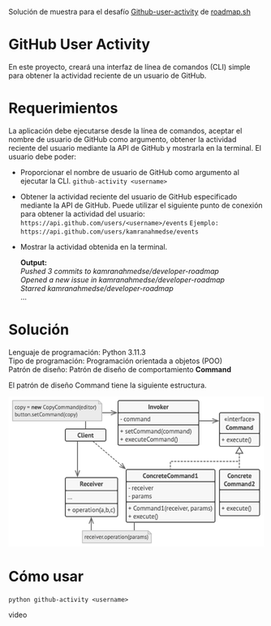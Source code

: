 Solución de muestra para el desafío [Github-user-activity](https://roadmap.sh/projects/github-user-activity) de [roadmap.sh](https://roadmap.sh)

# GitHub User Activity
En este proyecto, creará una interfaz de línea de comandos (CLI) simple para obtener la actividad reciente de un usuario de GitHub.

# Requerimientos
La aplicación debe ejecutarse desde la línea de comandos, aceptar el nombre de usuario de GitHub como argumento, obtener la actividad reciente del usuario mediante la API de GitHub y mostrarla en la terminal. El usuario debe poder:

- Proporcionar el nombre de usuario de GitHub como argumento al ejecutar la CLI.
`github-activity <username>`

- Obtener la actividad reciente del usuario de GitHub especificado mediante la API de GitHub. Puede utilizar el siguiente punto de conexión para obtener la actividad del usuario:
`https://api.github.com/users/<username>/events`
`Ejemplo: https://api.github.com/users/kamranahmedse/events`

- Mostrar la actividad obtenida en la terminal.  

	**Output:**  
	*Pushed 3 commits to kamranahmedse/developer-roadmap  
	Opened a new issue in kamranahmedse/developer-roadmap  
	Starred kamranahmedse/developer-roadmap*  
	...

# Solución
Lenguaje de programación: Python 3.11.3  
Tipo de programación: Programación orientada a objetos (POO)  
Patrón de diseño: Patrón de diseño de comportamiento **Command**  

El patrón de diseño Command tiene la siguiente estructura.

![image](https://github.com/LW-Homeless/roadmap/blob/main/backend/GitHub-User-Activity/structure.png)


# Cómo usar
`python github-activity <username>`

video

